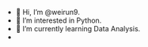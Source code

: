 - 👋 Hi, I’m @weirun9.
- 👀 I’m interested in Python.
- 🌱 I’m currently learning Data Analysis.
-   

<!---
weirun9/weirun9 is a ✨ special ✨ repository because its `README.md` (this file) appears on your GitHub profile.
You can click the Preview link to take a look at your changes.
--->
